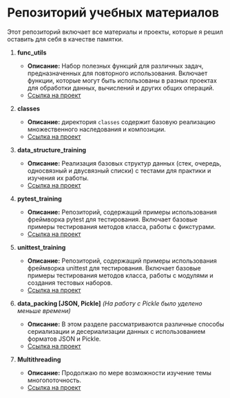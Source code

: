 # Репозиторий учебных материалов

Этот репозиторий включает все материалы и проекты, которые я решил оставить для себя в качестве памятки.

1. **func_utils**
   - **Описание:** Набор полезных функций для различных задач, предназначенных для повторного использования. Включает функции, которые могут быть использованы в разных проектах для обработки данных, вычислений и других общих операций.
   - [Ссылка на проект](https://github.com/COD-e-x/training_material/tree/main/func_utils)

2. **classes**
   - **Описание:** директория `classes` содержит базовую реализацию множественного наследования и композиции.
   - [Ссылка на проект](https://github.com/COD-e-x/training_material/tree/main/classes)

3. **data_structure_training**
   - **Описание:** Реализация базовых структур данных (стек, очередь, односвязный и двусвязный списки) с тестами для практики и изучения их работы.
   - [Ссылка на проект](https://github.com/COD-e-x/training_material/tree/main/data_structure_training)

4. **pytest_training**
   - **Описание:** Репозиторий, содержащий примеры использования фреймворка pytest для тестирования. Включает базовые примеры тестирования методов класса, работы с фикстурами.
   - [Ссылка на проект](https://github.com/COD-e-x/training_material/tree/main/pytest_training)

5. **unittest_training**
   - **Описание:** Репозиторий, содержащий примеры использования фреймворка unittest для тестирования. Включает базовые примеры тестирования методов класса, работы с модулями и создания тестовых наборов.
   - [Ссылка на проект](https://github.com/COD-e-x/training_material/tree/main/unittest_training)

6. **data_packing [JSON, Pickle]** 
   *(На работу с Pickle было уделено меньше времени)*  
   - **Описание:** В этом разделе рассматриваются различные способы сериализации и десериализации данных с использованием форматов JSON и Pickle. 
   - [Ссылка на проект](https://github.com/COD-e-x/training_material/tree/main/data_packing)

7. **Multithreading**  
   - **Описание:** Продолжаю по мере возможности изучение темы многопоточность.
   - [Ссылка на проект](https://github.com/COD-e-x/training_material/tree/main/multithreading)
